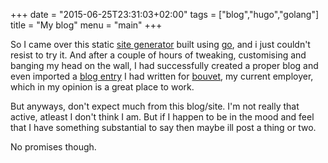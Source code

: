 +++
date = "2015-06-25T23:31:03+02:00"
tags = ["blog","hugo","golang"]
title = "My blog"
menu = "main"
+++


So I came over this static [site generator](http://gohugo.io/) built using [go](http://golang.org), and i just couldn't resist to try it. And after a couple of hours of tweaking, customising and banging my head on the wall, I had successfully created a proper blog and even imported a [blog entry](/post/a-simple-todo-application-tradition-vs-cqrs+es "a-simple-todo-application-tradition-vs-cqrs+es") I had written for [bouvet](http://www.bouvet.no/en/ "bouvet"), my current employer, which in my opinion is a great place to work.

But anyways, don't expect much from this blog/site. I'm not really that active, atleast I don't think I am. But if I happen to be in the mood and feel that I have something substantial to say then maybe ill post a thing or two. 

No promises though.